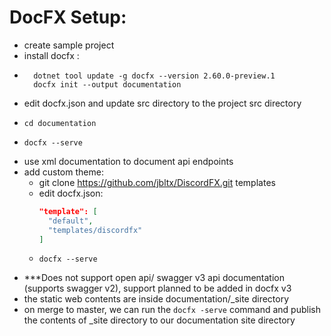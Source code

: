 ﻿# DocFX Setup:
- create sample project
- install docfx :
- ```
    dotnet tool update -g docfx --version 2.60.0-preview.1
    docfx init --output documentation
- edit docfx.json and update src directory to the project src directory
- ```
  cd documentation
- ```
  docfx --serve
- use xml documentation to document api endpoints
- add custom theme:
    - git clone https://github.com/jbltx/DiscordFX.git templates
    - edit docfx.json:
      ```json
      "template": [
        "default",
        "templates/discordfx"
      ]
    - ```
      docfx --serve
- ***Does not support open api/ swagger v3 api documentation (supports swagger v2), support planned to be added in docfx v3
- the static web contents are inside documentation/_site directory
- on merge to master, we can run the ```docfx -serve``` command and publish the contents of _site directory to our documentation site directory

